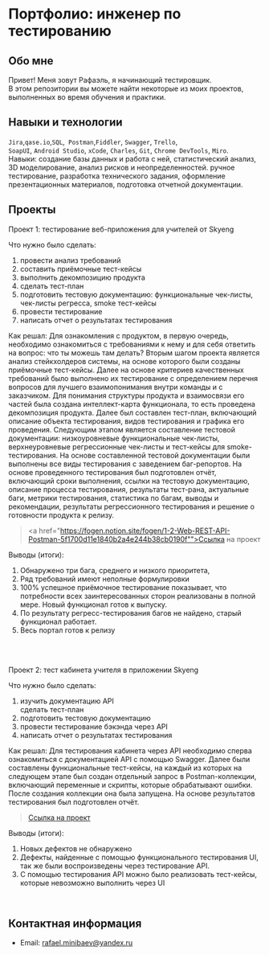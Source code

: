 # Портфолио: инженер по тестированию

## Обо мне 

Привет! Меня зовут Рафаэль, я начинающий тестировщик. <br>
В этом репозитории вы можете найти некоторые из моих проектов, выполненных во время обучения и практики.
<br>

## Навыки и технологии
``Jira``,``qase.io``,``SQL``,`` Postman``,``Fiddler``, ``Swagger``, ``Trello``, <br>
``SoapUI``, ``Android Studio``, ``xCode``, ``Charles``, ``Git``, ``Chrome DevTools``, ``Miro``.<br>
Навыки: создание базы данных и работа с ней, статистический анализ, 3D моделирование, анализ рисков и неопределенностей. ручное тестирование, разработка технического задания, оформление презентационных материалов, подготовка отчетной документации.




## Проекты

<p> Проект 1: тестирование веб-приложения для учителей от Skyeng</p>

<p>Что нужно было сделать:<p>
  
<ol>
  <li>провести анализ требований </li>
  <li>составить приёмочные тест-кейсы </li>
  <li>выполнить декомпозицию продукта </li>
  <li>сделать тест-план </li>
  <li>подготовить тестовую документацию: функциональные чек-листы, чек-листы регресса, smoke тест-кейсы</li>
  <li>провести тестирование</li>
  <li>написать отчет о результатах тестирования</li>
</ol>

<p>Как решал: Для ознакомления с продуктом, в первую очередь, необходимо ознакомиться с требованиями к нему и для себя ответить на вопрос: что ты можешь там делать? Вторым шагом проекта является анализ стейкхолдеров системы, на основе которого были созданы приёмочные тест-кейсы. Далее на основе критериев качественных требований было выполнено их тестирование с определением перечня вопросов для лучшего взаимопонимания внутри команды и с заказчиком. Для понимания структуры продукта и взаимосвязи его частей была создана интеллект-карта функционала, то есть проведена декомпозиция продукта. Далее был составлен тест-план, включающий описание объекта тестирования, видов тестирования и графика его проведения. Следующим этапом является составление тестовой документации: низкоуровневые функциональные чек-листы, верхнеуровневые регрессионные чек-листы и тест-кейсы для smoke-тестирования. На основе составленной тестовой документации были выполнены все виды тестирования с заведением баг-репортов. На основе проведенного тестирования был подготовлен отчёт, включающий сроки выполнения, ссылки на тестовую документацию, описание процесса тестирования, результаты тест-рана, актуальные баги, метрики тестирования, статистика по багам, выводы и рекомендации, результаты регрессионного тестирования и решение о готовности продукта к релизу. <p>

> <a href="https://fogen.notion.site/fogen/1-2-Web-REST-API-Postman-5f1700d11e1840b2a4e244b38cb0190f"">Ссылка на проект</a>
   


<p>Выводы (итоги):<p>
<ol>
  <li>Обнаружено три бага, среднего и низкого приоритета,</li>
  <li>Ряд требований имеют неполные формулировки</li>
  <li>100% успешное приёмочное тестирование показывает, что потребности всех заинтересованных сторон реализованы в полной мере. Новый функционал готов к выпуску.</li>
  <li>По результату регресс-тестирования багов не найдено, старый функционал работает.</li>
  <li> Весь портал готов к релизу</li>
</ol>
<br> 

<br> 

<p> Проект 2: тест кабинета учителя в приложении Skyeng</p>
<p>Что нужно было сделать:<p>
<ol>
  <li>изучить документацию API</li
  <li>сделать тест-план </li>
  <li>подготовить тестовую документацию</li>
  <li>провести тестирование бэкэнда через API</li>
  <li>написать отчет о результатах тестирования</li>
</ol>

<p>Как решал: Для тестирования кабинета через API необходимо сперва ознакомиться с документацией API с помощью Swagger. Далее были составлены функциональные тест-кейсы, на каждый из которых на следующем этапе был создан отдельный запрос в Postman-коллекции, включающий переменные и скрипты, которые обрабатывают ошибки. После создания коллекции она была запущена. На основе результатов тестирования был подготовлен отчёт.  </p>

>  <a href="https://fogen.notion.site/fogen/1-2-Web-REST-API-Postman-5f1700d11e1840b2a4e244b38cb0190f">Ссылка на проект</a>
> 
<p>Выводы (итоги):<p>
<ol>
  <li>Новых дефектов не обнаружено</li>
  <li>Дефекты, найденные с помощью функционального тестирования UI, так же были воспроизведены через тестирование API.</li>
  <li>С помощью тестирования API можно было реализовать тест-кейсы, которые невозможно выполнить через UI</li>
</ol>
<br> 


## Контактная информация
- Email: rafael.minibaev@yandex.ru

